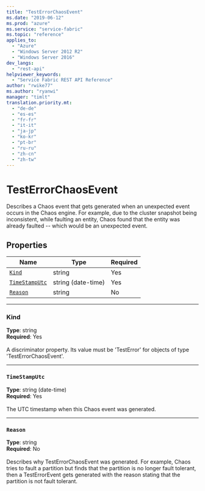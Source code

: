 ```yaml
---
title: "TestErrorChaosEvent"
ms.date: "2019-06-12"
ms.prod: "azure"
ms.service: "service-fabric"
ms.topic: "reference"
applies_to: 
  - "Azure"
  - "Windows Server 2012 R2"
  - "Windows Server 2016"
dev_langs: 
  - "rest-api"
helpviewer_keywords: 
  - "Service Fabric REST API Reference"
author: "rwike77"
ms.author: "ryanwi"
manager: "timlt"
translation.priority.mt: 
  - "de-de"
  - "es-es"
  - "fr-fr"
  - "it-it"
  - "ja-jp"
  - "ko-kr"
  - "pt-br"
  - "ru-ru"
  - "zh-cn"
  - "zh-tw"
---
```

# TestErrorChaosEvent

Describes a Chaos event that gets generated when an unexpected event occurs in the Chaos engine.
For example, due to the cluster snapshot being inconsistent, while faulting an entity, Chaos found that the entity was already faulted -- which would be an unexpected event.


## Properties
| Name | Type | Required |
| --- | --- | --- |
| [`Kind`](#kind) | string | Yes |
| [`TimeStampUtc`](#timestamputc) | string (date-time) | Yes |
| [`Reason`](#reason) | string | No |

____
### Kind
__Type__: string <br/>
__Required__: Yes <br/>
<br/>
A discriminator property. Its value must be 'TestError' for objects of type 'TestErrorChaosEvent'.

____
### `TimeStampUtc`
__Type__: string (date-time) <br/>
__Required__: Yes<br/>
<br/>
The UTC timestamp when this Chaos event was generated.

____
### `Reason`
__Type__: string <br/>
__Required__: No<br/>
<br/>
Describes why TestErrorChaosEvent was generated. For example, Chaos tries to fault a partition but finds that the partition is no longer fault tolerant, then a TestErrorEvent gets generated with the reason stating that the partition is not fault tolerant.
